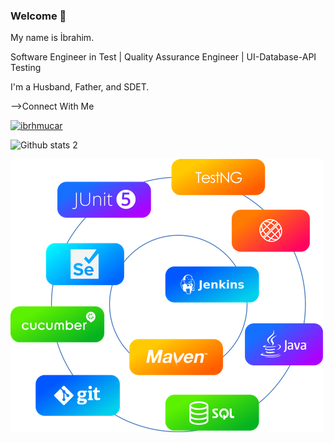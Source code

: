 ### Welcome 👋

My name is İbrahim.

Software Engineer in Test | Quality Assurance Engineer | UI-Database-API Testing

I'm a Husband, Father, and SDET.


-->Connect With Me 


[![ibrhmucar](https://img.shields.io/badge/Linkedin-000000?style=for-the-badge&logo=Linkedin&logoColor=white)](https://www.linkedin.com/in/ibrhmucar/)




![Github stats 2](https://github-readme-stats.vercel.app/api?username=ibrhmucar&show_icons=true&theme=radical)

<img src="sdet.jpeg" width="auto"> 
